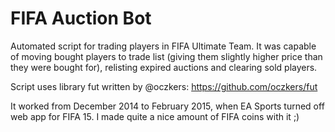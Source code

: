 # FIFA Auction Bot


Automated script for trading players in FIFA Ultimate Team. It was capable of moving bought players to trade list (giving them slightly higher price than they were bought for), relisting expired auctions and clearing sold players.


Script uses library fut written by @oczkers: https://github.com/oczkers/fut


It worked from December 2014 to February 2015, when EA Sports turned off web app for FIFA 15. I made quite a nice amount of FIFA coins with it ;)
